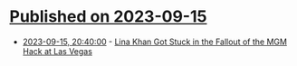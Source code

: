 # [Published on 2023-09-15](index.md)

* [2023-09-15, 20:40:00](https://it.slashdot.org/story/23/09/15/1840217/lina-khan-got-stuck-in-the-fallout-of-the-mgm-hack-at-las-vegas?utm_source=rss1.0mainlinkanon&utm_medium=feed) - [Lina Khan Got Stuck in the Fallout of the MGM Hack at Las Vegas](https://it.slashdot.org/story/23/09/15/1840217/lina-khan-got-stuck-in-the-fallout-of-the-mgm-hack-at-las-vegas?utm_source=rss1.0mainlinkanon&utm_medium=feed)
